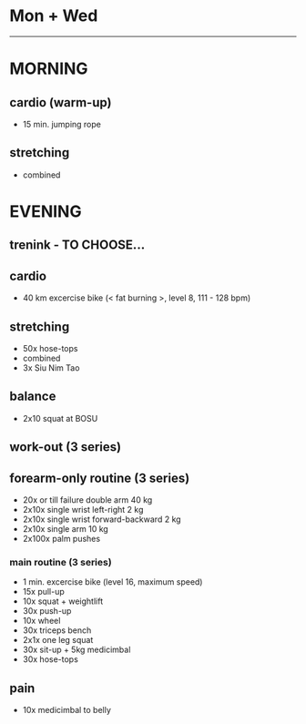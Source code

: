 # Mon + Wed
---
# MORNING
## cardio (warm-up)
* 15 min. jumping rope
## stretching
* combined
# EVENING
## trenink - TO CHOOSE...
## cardio
* 40 km excercise bike (< fat burning >, level 8, 111 - 128 bpm)
## stretching
* 50x hose-tops
* combined
* 3x Siu Nim Tao
## balance
* 2x10 squat at BOSU
## work-out (3 series)
## forearm-only routine (3 series)
- 20x or till failure double arm 40 kg
- 2x10x single wrist left-right 2 kg
- 2x10x single wrist forward-backward 2 kg
- 2x10x single arm 10 kg
- 2x100x palm pushes
### main routine (3 series)
* 1 min. excercise bike (level 16, maximum speed)
* 15x pull-up
* 10x squat + weightlift
* 30x push-up
* 10x wheel
* 30x triceps bench
* 2x1x one leg squat
* 30x sit-up + 5kg medicimbal
* 30x hose-tops
## pain
- 10x medicimbal to belly
